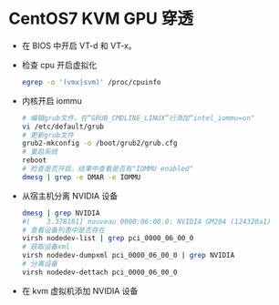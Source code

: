 # CentOS7 KVM GPU 穿透

- 在 BIOS 中开启 VT-d 和 VT-x。

- 检查 cpu 开启虚拟化

  ```bash
  egrep -o '(vmx|svm)' /proc/cpuinfo
  ```

- 内核开启 iommu

  ```bash
  # 编辑grub文件，在“GRUB_CMDLINE_LINUX”行添加“intel_iommu=on"
  vi /etc/default/grub
  # 更新grub文件
  grub2-mkconfig -o /boot/grub2/grub.cfg
  # 重启系统
  reboot
  # 检查是否开启，结果中查看是否有"IOMMU enabled"
  dmesg | grep -e DMAR -e IOMMU
  ```

- 从宿主机分离 NVIDIA 设备

  ```bash
  dmesg | grep NVIDIA
  #[    3.378181] nouveau 0000:06:00.0: NVIDIA GM204 (124320a1)
  # 查看设备列表中是否存在
  virsh nodedev-list | grep pci_0000_06_00_0
  # 获取设备xml
  virsh nodedev-dumpxml pci_0000_06_00_0 | grep NVIDIA
  # 分离设备
  virsh nodedev-dettach pci_0000_06_00_0
  ```

- 在 kvm 虚拟机添加 NVIDIA 设备
